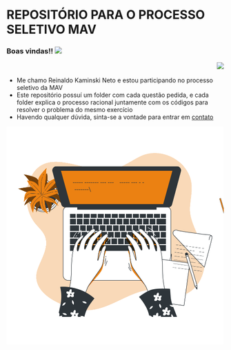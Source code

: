 # REPOSITÓRIO PARA O PROCESSO SELETIVO MAV

### Boas vindas!! <img src="https://raw.githubusercontent.com/iampavangandhi/iampavangandhi/master/gifs/Hi.gif" width="30px"></h3>
<p align="right">
  <img src="https://scontent.fcfc2-1.fna.fbcdn.net/v/t1.6435-9/101824410_2850865261807826_1589345346440396800_n.png?_nc_cat=110&ccb=1-5&_nc_sid=09cbfe&_nc_ohc=6F4h8WhlzekAX-PR7E-&_nc_ht=scontent.fcfc2-1.fna&oh=00_AT-1evbXJix9rLRqZlIiWGkbkodnXwahbZpAn-igyanK1A&oe=61FB9F29" width="90px" style="margin-left: 20%;">
</p>

- Me chamo Reinaldo Kaminski Neto e estou participando no processo seletivo da MAV 
- Este repositório possuí um folder com cada questão pedida, e cada folder explica o processo racional juntamente com os códigos para resolver o problema do mesmo exercício 
- Havendo qualquer dúvida, sinta-se a vontade para entrar em <a href="https://www.linkedin.com/in/reinaldo-kn/" target="_blank">contato</a>

<p align="center">
  <span>
    <img align="center" width="510" src="assets/banner.svg" />
  </a>
  <span>
    
  </a>
</p>
